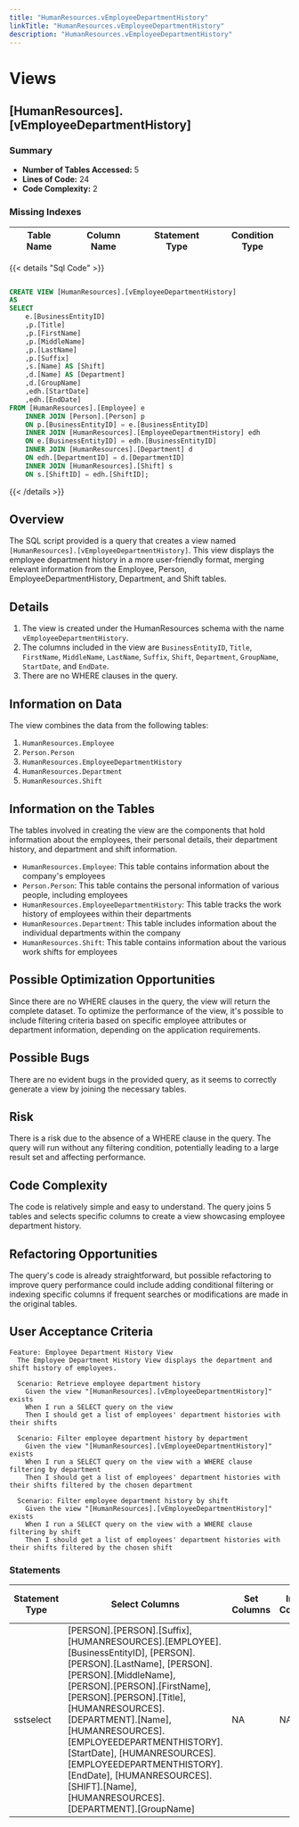 ```yaml
---
title: "HumanResources.vEmployeeDepartmentHistory"
linkTitle: "HumanResources.vEmployeeDepartmentHistory"
description: "HumanResources.vEmployeeDepartmentHistory"
---
```


# Views

## [HumanResources].[vEmployeeDepartmentHistory]
### Summary


- **Number of Tables Accessed:** 5
- **Lines of Code:** 24
- **Code Complexity:** 2
### Missing Indexes

| Table Name | Column Name | Statement Type | Condition Type |
|---|---|---|---|



{{< details "Sql Code" >}}
```sql

CREATE VIEW [HumanResources].[vEmployeeDepartmentHistory] 
AS 
SELECT 
    e.[BusinessEntityID] 
    ,p.[Title] 
    ,p.[FirstName] 
    ,p.[MiddleName] 
    ,p.[LastName] 
    ,p.[Suffix] 
    ,s.[Name] AS [Shift]
    ,d.[Name] AS [Department] 
    ,d.[GroupName] 
    ,edh.[StartDate] 
    ,edh.[EndDate]
FROM [HumanResources].[Employee] e
	INNER JOIN [Person].[Person] p
	ON p.[BusinessEntityID] = e.[BusinessEntityID]
    INNER JOIN [HumanResources].[EmployeeDepartmentHistory] edh 
    ON e.[BusinessEntityID] = edh.[BusinessEntityID] 
    INNER JOIN [HumanResources].[Department] d 
    ON edh.[DepartmentID] = d.[DepartmentID] 
    INNER JOIN [HumanResources].[Shift] s
    ON s.[ShiftID] = edh.[ShiftID];

```
{{< /details >}}
## Overview
The SQL script provided is a query that creates a view named `[HumanResources].[vEmployeeDepartmentHistory]`. This view displays the employee department history in a more user-friendly format, merging relevant information from the Employee, Person, EmployeeDepartmentHistory, Department, and Shift tables.

## Details

1. The view is created under the HumanResources schema with the name `vEmployeeDepartmentHistory`.
2. The columns included in the view are `BusinessEntityID`, `Title`, `FirstName`, `MiddleName`, `LastName`, `Suffix`, `Shift`, `Department`, `GroupName`, `StartDate`, and `EndDate`.
3. There are no WHERE clauses in the query.

## Information on Data

The view combines the data from the following tables:

1. `HumanResources.Employee`
2. `Person.Person`
3. `HumanResources.EmployeeDepartmentHistory`
4. `HumanResources.Department`
5. `HumanResources.Shift`

## Information on the Tables

The tables involved in creating the view are the components that hold information about the employees, their personal details, their department history, and department and shift information.

- `HumanResources.Employee`: This table contains information about the company's employees
- `Person.Person`: This table contains the personal information of various people, including employees
- `HumanResources.EmployeeDepartmentHistory`: This table tracks the work history of employees within their departments
- `HumanResources.Department`: This table includes information about the individual departments within the company
- `HumanResources.Shift`: This table contains information about the various work shifts for employees

## Possible Optimization Opportunities
Since there are no WHERE clauses in the query, the view will return the complete dataset. To optimize the performance of the view, it's possible to include filtering criteria based on specific employee attributes or department information, depending on the application requirements.

## Possible Bugs
There are no evident bugs in the provided query, as it seems to correctly generate a view by joining the necessary tables.

## Risk
There is a risk due to the absence of a WHERE clause in the query. The query will run without any filtering condition, potentially leading to a large result set and affecting performance.

## Code Complexity
The code is relatively simple and easy to understand. The query joins 5 tables and selects specific columns to create a view showcasing employee department history.

## Refactoring Opportunities
The query's code is already straightforward, but possible refactoring to improve query performance could include adding conditional filtering or indexing specific columns if frequent searches or modifications are made in the original tables.

## User Acceptance Criteria

```
Feature: Employee Department History View
  The Employee Department History View displays the department and shift history of employees.

  Scenario: Retrieve employee department history
    Given the view "[HumanResources].[vEmployeeDepartmentHistory]" exists
    When I run a SELECT query on the view
    Then I should get a list of employees' department histories with their shifts

  Scenario: Filter employee department history by department
    Given the view "[HumanResources].[vEmployeeDepartmentHistory]" exists
    When I run a SELECT query on the view with a WHERE clause filtering by department
    Then I should get a list of employees' department histories with their shifts filtered by the chosen department

  Scenario: Filter employee department history by shift
    Given the view "[HumanResources].[vEmployeeDepartmentHistory]" exists
    When I run a SELECT query on the view with a WHERE clause filtering by shift
    Then I should get a list of employees' department histories with their shifts filtered by the chosen shift
```
### Statements

| Statement Type | Select Columns | Set Columns | Insert Columns | Joins Columns | Where Columns | Order By Columns | Group By Columns | Having Columns | Table Name |
|---|---|---|---|---|---|---|---|---|---|
| sstselect | [PERSON].[PERSON].[Suffix], [HUMANRESOURCES].[EMPLOYEE].[BusinessEntityID], [PERSON].[PERSON].[LastName], [PERSON].[PERSON].[MiddleName], [PERSON].[PERSON].[FirstName], [PERSON].[PERSON].[Title], [HUMANRESOURCES].[DEPARTMENT].[Name], [HUMANRESOURCES].[EMPLOYEEDEPARTMENTHISTORY].[StartDate], [HUMANRESOURCES].[EMPLOYEEDEPARTMENTHISTORY].[EndDate], [HUMANRESOURCES].[SHIFT].[Name], [HUMANRESOURCES].[DEPARTMENT].[GroupName] | NA | NA | [HUMANRESOURCES].[EMPLOYEE].[BusinessEntityID], [HUMANRESOURCES].[DEPARTMENT].[DepartmentID], [HUMANRESOURCES].[EMPLOYEEDEPARTMENTHISTORY].[DepartmentID], [HUMANRESOURCES].[SHIFT].[ShiftID], [HUMANRESOURCES].[EMPLOYEEDEPARTMENTHISTORY].[ShiftID], [PERSON].[PERSON].[BusinessEntityID], [HUMANRESOURCES].[EMPLOYEEDEPARTMENTHISTORY].[BusinessEntityID] |  |  |  |  | [HumanResources].[Employee], [HumanResources].[Department], [HumanResources].[Shift], [HumanResources].[EmployeeDepartmentHistory], [Person].[Person] |

